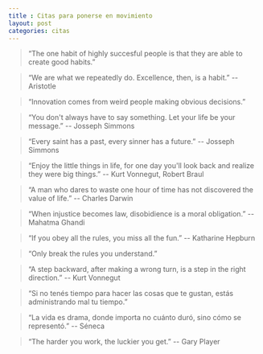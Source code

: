 ```yaml
---
title : Citas para ponerse en movimiento
layout: post
categories: citas
---
```


> “The one habit of highly succesful people is that they are able to create good habits.”

> “We are what we repeatedly do. Excellence, then, is a habit.” -- Aristotle

> “Innovation comes from weird people making obvious decisions.”

> “You don't always have to say something. Let your life be your message.” -- Josseph Simmons

> “Every saint has a past, every sinner has a future.” -- Josseph Simmons

> “Enjoy the little things in life, for one day you'll look back and realize they were big things.” -- Kurt Vonnegut, Robert Braul

> “A man who dares to waste one hour of time has not discovered the value of life.” -- Charles Darwin

> “When injustice becomes law, disobidience is a moral obligation.” -- Mahatma Ghandi

> “If you obey all the rules, you miss all the fun.” -- Katharine Hepburn

> “Only break the rules you understand.”

> “A step backward, after making a wrong turn, is a step in the right direction.” -- Kurt Vonnegut

> “Si no tenés tiempo para hacer las cosas que te gustan, estás administrando mal tu tiempo.”

> “La vida es drama, donde importa no cuánto duró, sino cómo se representó.” -- Séneca

> “The harder you work, the luckier you get.” -- Gary Player
